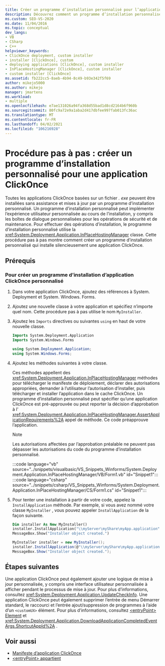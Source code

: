 ```yaml
---
title: Créer un programme d’installation personnalisé pour l’application ClickOnce
description: Découvrez comment un programme d’installation personnalisé peut installer et mettre à jour silencieusement une application ClickOnce basée sur un fichier. exe.
ms.custom: SEO-VS-2020
ms.date: 11/04/2016
ms.topic: conceptual
dev_langs:
- VB
- CSharp
- C++
helpviewer_keywords:
- ClickOnce deployment, custom installer
- installer [ClickOnce], custom
- deploying applications [ClickOnce], custom installer
- InPlaceHostingManager [ClickOnce], custom installer
- custom installer [ClickOnce]
ms.assetid: fb222cc5-8aeb-4b94-8c49-b93e342f5f69
author: mikejo5000
ms.author: mikejo
manager: jmartens
ms.workload:
- multiple
ms.openlocfilehash: e7ae131026a94fa368d55bad1d8cd2164b6f960b
ms.sourcegitcommit: 80fc9a72e9a1aba2d417dbfee997fab013fc36ac
ms.translationtype: MT
ms.contentlocale: fr-FR
ms.lasthandoff: 04/02/2021
ms.locfileid: "106216928"
---
```

# <a name="walkthrough-create-a-custom-installer-for-a-clickonce-application"></a>Procédure pas à pas : créer un programme d’installation personnalisé pour une application ClickOnce
Toutes les applications ClickOnce basées sur un fichier *. exe* peuvent être installées sans assistance et mises à jour par un programme d’installation personnalisé. Un programme d’installation personnalisé peut implémenter l’expérience utilisateur personnalisée au cours de l’installation, y compris les boîtes de dialogue personnalisées pour les opérations de sécurité et de maintenance. Pour effectuer des opérations d’installation, le programme d’installation personnalisé utilise la <xref:System.Deployment.Application.InPlaceHostingManager> classe. Cette procédure pas à pas montre comment créer un programme d’installation personnalisé qui installe silencieusement une application ClickOnce.

## <a name="prerequisites"></a>Prérequis

### <a name="to-create-a-custom-clickonce-application-installer"></a>Pour créer un programme d’installation d’application ClickOnce personnalisé

1. Dans votre application ClickOnce, ajoutez des références à System. Deployment et System. Windows. Forms.

2. Ajoutez une nouvelle classe à votre application et spécifiez n’importe quel nom. Cette procédure pas à pas utilise le nom `MyInstaller`.

3. Ajoutez les `Imports` directives ou suivantes `using` en haut de votre nouvelle classe.

    ```vb
    Imports System.Deployment.Application
    Imports System.Windows.Forms
    ```

    ```csharp
    using System.Deployment.Application;
    using System.Windows.Forms;
    ```

4. Ajoutez les méthodes suivantes à votre classe.

     Ces méthodes appellent des <xref:System.Deployment.Application.InPlaceHostingManager> méthodes pour télécharger le manifeste de déploiement, déclarer des autorisations appropriées, demander à l’utilisateur l’autorisation d’installer, puis télécharger et installer l’application dans le cache ClickOnce. Un programme d’installation personnalisé peut spécifier qu’une application ClickOnce est pré-approuvée ou peut reporter la décision d’approbation à l' <xref:System.Deployment.Application.InPlaceHostingManager.AssertApplicationRequirements%2A> appel de méthode. Ce code préapprouve l’application.

    > [!NOTE]
    > Les autorisations affectées par l’approbation préalable ne peuvent pas dépasser les autorisations du code du programme d’installation personnalisé.

    :::code language="vb" source="../snippets/visualbasic/VS_Snippets_Winforms/System.Deployment.Application.InPlaceHostingManager/VB/Form1.vb" id="Snippet1":::
    :::code language="csharp" source="../snippets/csharp/VS_Snippets_Winforms/System.Deployment.Application.InPlaceHostingManager/CS/Form1.cs" id="Snippet1":::

5. Pour tenter une installation à partir de votre code, appelez la `InstallApplication` méthode. Par exemple, si vous avez nommé votre classe `MyInstaller` , vous pouvez appeler `InstallApplication` de la façon suivante.

    ```vb
    Dim installer As New MyInstaller()
    installer.InstallApplication("\\myServer\myShare\myApp.application")
    MessageBox.Show("Installer object created.")
    ```

    ```csharp
    MyInstaller installer = new MyInstaller();
    installer.InstallApplication(@"\\myServer\myShare\myApp.application");
    MessageBox.Show("Installer object created.");
    ```

## <a name="next-steps"></a>Étapes suivantes
 Une application ClickOnce peut également ajouter une logique de mise à jour personnalisée, y compris une interface utilisateur personnalisée à afficher pendant le processus de mise à jour. Pour plus d’informations, consultez <xref:System.Deployment.Application.UpdateCheckInfo>. Une application ClickOnce peut également supprimer l’entrée de menu Démarrer standard, le raccourci et l’entrée ajout/suppression de programmes à l’aide d’un `<customUX>` élément. Pour plus d’informations, consultez [ \<entryPoint> Element](../deployment/entrypoint-element-clickonce-application.md) et <xref:System.Deployment.Application.DownloadApplicationCompletedEventArgs.ShortcutAppId%2A> .

## <a name="see-also"></a>Voir aussi
- [Manifeste d’application ClickOnce](../deployment/clickonce-application-manifest.md)
- [\<entryPoint> appartient](../deployment/entrypoint-element-clickonce-application.md)
